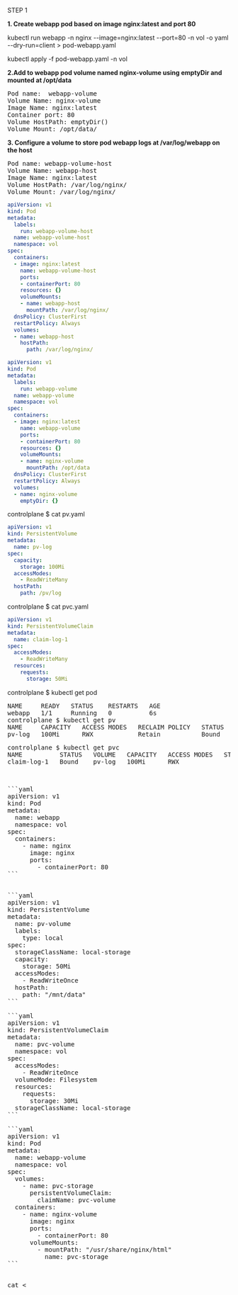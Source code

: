 STEP 1


**1. Create webapp pod based on image nginx:latest and port 80**

kubectl run webapp -n nginx --image=nginx:latest --port=80  -n vol -o yaml --dry-run=client > pod-webapp.yaml

kubectl apply -f pod-webapp.yaml -n vol


**2.Add to webapp pod volume named nginx-volume using emptyDir and mounted at /opt/data**

<pre>
Pod name:  webapp-volume
Volume Name: nginx-volume
Image Name: nginx:latest
Container port: 80
Volume HostPath: emptyDir()
Volume Mount: /opt/data/
</pre>


**3. Configure a volume to store pod webapp logs at /var/log/webapp on the host**
<pre>
Pod name: webapp-volume-host
Volume Name: webapp-host
Image Name: nginx:latest
Volume HostPath: /var/log/nginx/
Volume Mount: /var/log/nginx/
</pre>


```yaml
apiVersion: v1
kind: Pod
metadata:
  labels:
    run: webapp-volume-host
  name: webapp-volume-host
  namespace: vol
spec:
  containers:
  - image: nginx:latest
    name: webapp-volume-host
    ports:
    - containerPort: 80
    resources: {}
    volumeMounts:
    - name: webapp-host
      mountPath: /var/log/nginx/
  dnsPolicy: ClusterFirst
  restartPolicy: Always
  volumes:
  - name: webapp-host
    hostPath:
      path: /var/log/nginx/
```


```yaml
apiVersion: v1
kind: Pod
metadata:
  labels:
    run: webapp-volume
  name: webapp-volume
  namespace: vol
spec:
  containers:
  - image: nginx:latest
    name: webapp-volume
    ports:
    - containerPort: 80
    resources: {}
    volumeMounts:
    - name: nginx-volume
      mountPath: /opt/data
  dnsPolicy: ClusterFirst
  restartPolicy: Always
  volumes:
  - name: nginx-volume
    emptyDir: {}
```

controlplane $ cat pv.yaml

```yaml
apiVersion: v1
kind: PersistentVolume
metadata:
  name: pv-log
spec:
  capacity:
    storage: 100Mi
  accessModes:
    - ReadWriteMany
  hostPath:
    path: /pv/log
``` 

controlplane $ cat pvc.yaml
```yaml
apiVersion: v1
kind: PersistentVolumeClaim
metadata:
  name: claim-log-1
spec:
  accessModes:
    - ReadWriteMany
  resources:
    requests:
      storage: 50Mi
```      
controlplane $ kubectl get pod
<pre>
NAME     READY   STATUS    RESTARTS   AGE
webapp   1/1     Running   0          6s
controlplane $ kubectl get pv
NAME     CAPACITY   ACCESS MODES   RECLAIM POLICY   STATUS   CLAIM                 STORAGECLASS   REASON   AGE
pv-log   100Mi      RWX            Retain           Bound    default/claim-log-1                           94s
</pre>

<pre>
controlplane $ kubectl get pvc
NAME          STATUS   VOLUME   CAPACITY   ACCESS MODES   STORAGECLASS   AGE
claim-log-1   Bound    pv-log   100Mi      RWX                           22s
<pre>


```yaml
apiVersion: v1
kind: Pod
metadata:
  name: webapp
  namespace: vol
spec:
  containers:
    - name: nginx
      image: nginx
      ports:
        - containerPort: 80
```


```yaml
apiVersion: v1
kind: PersistentVolume
metadata:
  name: pv-volume
  labels:
    type: local
spec:
  storageClassName: local-storage
  capacity:
    storage: 50Mi
  accessModes:
    - ReadWriteOnce
  hostPath:
    path: "/mnt/data"
```

```yaml
apiVersion: v1
kind: PersistentVolumeClaim
metadata:
  name: pvc-volume
  namespace: vol
spec:
  accessModes:
    - ReadWriteOnce
  volumeMode: Filesystem
  resources:
    requests:
      storage: 30Mi
  storageClassName: local-storage
```

```yaml
apiVersion: v1
kind: Pod
metadata:
  name: webapp-volume
  namespace: vol
spec:
  volumes:
    - name: pvc-storage
      persistentVolumeClaim:
        claimName: pvc-volume
  containers:
    - name: nginx-volume
      image: nginx
      ports:
        - containerPort: 80
      volumeMounts:
        - mountPath: "/usr/share/nginx/html"
          name: pvc-storage
```


cat <<EOF | kubectl apply -f -
apiVersion: v1
kind: Pod
metadata:
  name: webapp
  namespace: vol
spec:
  containers:
    - name: nginx
      image: nginx
      ports:
        - containerPort: 80
---        
apiVersion: v1
kind: PersistentVolume
metadata:
  name: pv-volume
spec:
  storageClassName: local-storage
  capacity:
    storage: 50Mi
  accessModes:
    - ReadWriteOnce
  hostPath:
    path: "/mnt/data"      
---
apiVersion: v1
kind: PersistentVolumeClaim
metadata:
  name: pvc-volume
  namespace: vol
spec:
  accessModes:
    - ReadWriteOnce
  volumeMode: Filesystem
  resources:
    requests:
      storage: 30Mi
  storageClassName: local-storage
---  
apiVersion: v1
kind: Pod
metadata:
  name: webapp-volume
  namespace: vol
spec:
  volumes:
    - name: pvc-storage
      persistentVolumeClaim:
        claimName: pvc-volume
  containers:
    - name: nginx-volume
      image: nginx
      ports:
        - containerPort: 80
      volumeMounts:
        - mountPath: "/usr/share/nginx/html"
          name: pvc-storage           
EOF
